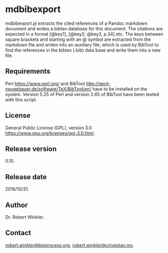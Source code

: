 # mdbibexport
mdbibexport.pl extracts the cited references of a Pandoc markdown document and writes a bibtex database for this document. The citations are expected in a format [@key1], [@key2; @key3, p.34] etc. The keys between square brackets and starting with an @ symbol are extracted from the markdown file and writen into an auxiliary file, which is used by BibTool to find the references in the bibtex (.bib) data base and write them into a new file.
## Requirements
Perl <https://www.perl.org/> and BibTool <http://gerd-neugebauer.de/software/TeX/BibTool/en/> have to be installed on the system. Version 5.25 of Perl and version 2.65 of BibTool have been tested with this script.
## License
General Public License (GPL), version 3.0 <https://www.gnu.org/licenses/gpl-3.0.html>.
## Release version
0.10.
## Release date
2016/10/31.
## Author
Dr. Robert Winkler.
## Contact
robert.winkler@bioprocess.org, robert.winkler@cinvestav.mx.
